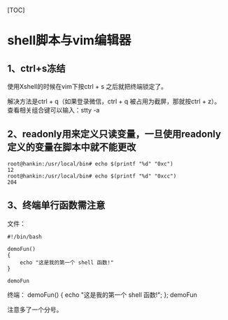 [TOC]
# shell脚本与vim编辑器

## 1、ctrl+s冻结

使用Xshell的时候在vim下按ctrl + s 之后就把终端锁定了。

解决方法是ctrl + q（如果登录微信，ctrl + q 被占用为截屏，那就按ctrl + z）。
查看相关组合键可以输入：stty -a

## 2、readonly用来定义只读变量，一旦使用readonly定义的变量在脚本中就不能更改
```
root@hankin:/usr/local/bin# echo $(printf "%d" "0xc")
12
root@hankin:/usr/local/bin# echo $(printf "%d" "0xcc")
204
```

## 3、终端单行函数需注意
文件：
```
#!/bin/bash

demoFun()
{
    echo "这是我的第一个 shell 函数!"
}

demoFun
```

终端：
demoFun() { echo "这是我的第一个 shell 函数!"; }; demoFun

注意多了一个分号。




